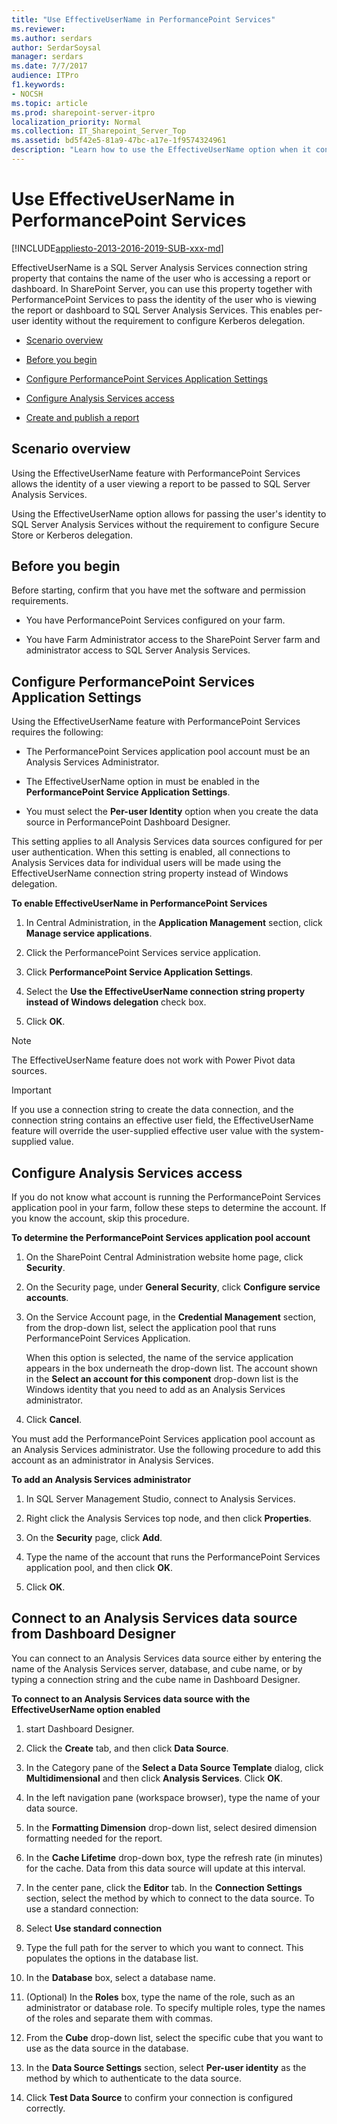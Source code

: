 ```yaml
---
title: "Use EffectiveUserName in PerformancePoint Services"
ms.reviewer: 
ms.author: serdars
author: SerdarSoysal
manager: serdars
ms.date: 7/7/2017
audience: ITPro
f1.keywords:
- NOCSH
ms.topic: article
ms.prod: sharepoint-server-itpro
localization_priority: Normal
ms.collection: IT_Sharepoint_Server_Top
ms.assetid: bd5f42e5-81a9-47bc-a17e-1f9574324961
description: "Learn how to use the EffectiveUserName option when it connects to an Analysis Services data from PerformancePoint Services Dashboard Designer."
---
```


# Use EffectiveUserName in PerformancePoint Services

[!INCLUDE[appliesto-2013-2016-2019-SUB-xxx-md](../includes/appliesto-2013-2016-2019-SUB-xxx-md.md)]

EffectiveUserName is a SQL Server Analysis Services connection string property that contains the name of the user who is accessing a report or dashboard. In SharePoint Server, you can use this property together with PerformancePoint Services to pass the identity of the user who is viewing the report or dashboard to SQL Server Analysis Services. This enables per-user identity without the requirement to configure Kerberos delegation. 
  
- [Scenario overview](use-effectiveusername-with-excel-services-sharepoint-server-2013.md#overview)
    
- [Before you begin](use-effectiveusername-with-excel-services-sharepoint-server-2013.md#begin)
    
- [Configure PerformancePoint Services Application Settings](use-effectiveusername-in-performancepoint-services.md#configure)
    
- [Configure Analysis Services access](use-effectiveusername-with-excel-services-sharepoint-server-2013.md#ConfigureASAccess)
    
- [Create and publish a report](use-effectiveusername-with-excel-services-sharepoint-server-2013.md#CreateAndPublish)
    
## Scenario overview
<a name="overview"> </a>

Using the EffectiveUserName feature with PerformancePoint Services allows the identity of a user viewing a report to be passed to SQL Server Analysis Services. 
  
Using the EffectiveUserName option allows for passing the user's identity to SQL Server Analysis Services without the requirement to configure Secure Store or Kerberos delegation.
  
## Before you begin
<a name="begin"> </a>

Before starting, confirm that you have met the software and permission requirements.
  
- You have PerformancePoint Services configured on your farm.
    
- You have Farm Administrator access to the SharePoint Server farm and administrator access to SQL Server Analysis Services.
    
## Configure PerformancePoint Services Application Settings
<a name="configure"> </a>

Using the EffectiveUserName feature with PerformancePoint Services requires the following:
  
- The PerformancePoint Services application pool account must be an Analysis Services Administrator.
    
- The EffectiveUserName option in must be enabled in the **PerformancePoint Service Application Settings**.
    
- You must select the **Per-user Identity** option when you create the data source in PerformancePoint Dashboard Designer. 
    
This setting applies to all Analysis Services data sources configured for per user authentication. When this setting is enabled, all connections to Analysis Services data for individual users will be made using the EffectiveUserName connection string property instead of Windows delegation. 
  
 **To enable EffectiveUserName in PerformancePoint Services**
  
1. In Central Administration, in the **Application Management** section, click **Manage service applications**.
    
2. Click the PerformancePoint Services service application.
    
3. Click **PerformancePoint Service Application Settings**.
    
4. Select the **Use the EffectiveUserName connection string property instead of Windows delegation** check box. 
    
5. Click **OK**.
    
> [!NOTE]
> The EffectiveUserName feature does not work with Power Pivot data sources. 
  
> [!IMPORTANT]
> If you use a connection string to create the data connection, and the connection string contains an effective user field, the EffectiveUserName feature will override the user-supplied effective user value with the system-supplied value. 
  
## Configure Analysis Services access
<a name="configure"> </a>

If you do not know what account is running the PerformancePoint Services application pool in your farm, follow these steps to determine the account. If you know the account, skip this procedure.
  
 **To determine the PerformancePoint Services application pool account**
  
1. On the SharePoint Central Administration website home page, click **Security**.
    
2. On the Security page, under **General Security**, click **Configure service accounts**.
    
3. On the Service Account page, in the **Credential Management** section, from the drop-down list, select the application pool that runs PerformancePoint Services Application. 
    
    When this option is selected, the name of the service application appears in the box underneath the drop-down list. The account shown in the **Select an account for this component** drop-down list is the Windows identity that you need to add as an Analysis Services administrator. 
    
4. Click **Cancel**.
    
You must add the PerformancePoint Services application pool account as an Analysis Services administrator. Use the following procedure to add this account as an administrator in Analysis Services.
  
 **To add an Analysis Services administrator**
  
1. In SQL Server Management Studio, connect to Analysis Services.
    
2. Right click the Analysis Services top node, and then click **Properties**.
    
3. On the **Security** page, click **Add**.
    
4. Type the name of the account that runs the PerformancePoint Services application pool, and then click **OK**.
    
5. Click **OK**.
    
## Connect to an Analysis Services data source from Dashboard Designer
<a name="section1"> </a>

You can connect to an Analysis Services data source either by entering the name of the Analysis Services server, database, and cube name, or by typing a connection string and the cube name in Dashboard Designer.
  
 **To connect to an Analysis Services data source with the EffectiveUserName option enabled**
  
1. start Dashboard Designer.
    
2. Click the **Create** tab, and then click **Data Source**.
    
3. In the Category pane of the **Select a Data Source Template** dialog, click **Multidimensional** and then click **Analysis Services**. Click **OK**.
    
4. In the left navigation pane (workspace browser), type the name of your data source.
    
5. In the **Formatting Dimension** drop-down list, select desired dimension formatting needed for the report. 
    
6. In the **Cache Lifetime** drop-down box, type the refresh rate (in minutes) for the cache. Data from this data source will update at this interval. 
    
7. In the center pane, click the **Editor** tab. In the **Connection Settings** section, select the method by which to connect to the data source. To use a standard connection: 
    
1. Select **Use standard connection**
    
2. Type the full path for the server to which you want to connect. This populates the options in the database list.
    
3. In the **Database** box, select a database name. 
    
4. (Optional) In the **Roles** box, type the name of the role, such as an administrator or database role. To specify multiple roles, type the names of the roles and separate them with commas. 
    
5. From the **Cube** drop-down list, select the specific cube that you want to use as the data source in the database. 
    
8. In the **Data Source Settings** section, select **Per-user identity** as the method by which to authenticate to the data source. 
    
9. Click **Test Data Source** to confirm your connection is configured correctly. 
    

